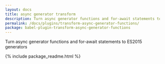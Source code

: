 ```yaml
---
layout: docs
title: async generator transform
description: Turn async generator functions and for-await statements to ES2015 generators
permalink: /docs/plugins/transform-async-generator-functions/
package: babel-plugin-transform-async-generator-functions
---
```


Turn async generator functions and for-await statements to ES2015 generators

{% include package_readme.html %}
